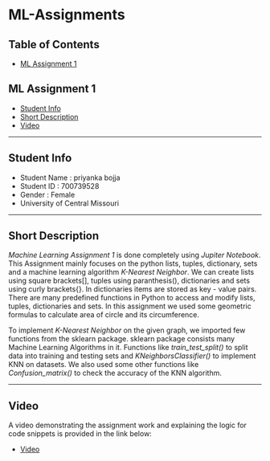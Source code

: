 # ML-Assignments

## Table of Contents<!-- omit in toc -->
- [ML Assignment 1](https://github.com/priyankabojja/ML-Assignments)



## ML Assignment 1
- [Student Info](https://github.com/priyankabojja/ML-Assignments/edit/main/README.md#student-info)
- [Short Description](https://github.com/priyankabojja/ML-Assignments/edit/main/README.md#short-description)
- [Video](https://github.com/priyankabojja/ML-Assignments/edit/main/README.md#video)

---

## Student Info

- Student Name : priyanka bojja
- Student ID : 700739528
- Gender : Female
- University of Central Missouri

---
## Short Description
*Machine Learning Assignment 1* is done completely using *Jupiter Notebook*. This Assignment mainly focuses on the python lists, tuples, dictionary, sets and a machine learning algorithm *K-Nearest Neighbor*. We can create lists using square brackets[], tuples using paranthesis(), dictionaries and sets using curly brackets{}. In dictionaries items are stored as key - value pairs. There are many predefined functions in Python to access and modify lists, tuples, dictionaries and sets. In this assignment we used some geometric formulas to calculate area of circle and its circumference.

To implement *K-Nearest Neighbor* on the given graph, we imported few functions from the sklearn package. sklearn package consists many Machine Learning Algorithms in it. Functions like *train_test_split()* to split data into training and testing sets and *KNeighborsClassifier()* to implement KNN on datasets. We also used some other functions like *Confusion_matrix()* to check the accuracy of the KNN algorithm.

---
## Video 
 A video demonstrating the assignment work and explaining the logic for code snippets is provided in the link below:
- [Video](https://user-images.githubusercontent.com/112132088/187997876-958ca978-4f5b-4911-b467-83487bfcc979.mp4)





